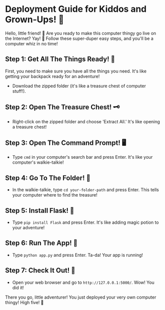 
# Deployment Guide for Kiddos and Grown-Ups! 🚀

Hello, little friend! 👋 Are you ready to make this computer thingy go live on the Internet? Yay! 🎉 Follow these super-duper easy steps, and you'll be a computer whiz in no time!

## Step 1: Get All The Things Ready! 🎒

First, you need to make sure you have all the things you need. It's like getting your backpack ready for an adventure!

- Download the zipped folder (it's like a treasure chest of computer stuff!).

## Step 2: Open The Treasure Chest! 🗝️

- Right-click on the zipped folder and choose 'Extract All.' It's like opening a treasure chest!

## Step 3: Open The Command Prompt! 🖥️

- Type `cmd` in your computer's search bar and press Enter. It's like your computer's walkie-talkie!

## Step 4: Go To The Folder! 📂

- In the walkie-talkie, type `cd your-folder-path` and press Enter. This tells your computer where to find the treasure!

## Step 5: Install Flask! 🍶

- Type `pip install Flask` and press Enter. It's like adding magic potion to your adventure!

## Step 6: Run The App! 🏃

- Type `python app.py` and press Enter. Ta-da! Your app is running!

## Step 7: Check It Out! 🎉

- Open your web browser and go to `http://127.0.0.1:5000/`. Wow! You did it!

There you go, little adventurer! You just deployed your very own computer thingy! High five! 🙌
